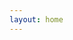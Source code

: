 ```yaml
---
layout: home
---
```


<script setup>
    import Calendar from "./components/Calendar.vue";
</script>

<Calendar />
